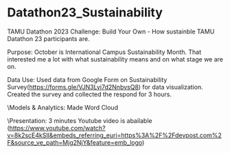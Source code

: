 # Datathon23_Sustainability
TAMU Datathon 2023 Challenge: Build Your Own - How sustainble TAMU Datathon 23 participants are.


Purpose: October is International Campus Sustainability Month. That interested me a lot with what sustainability means and on what stage we are on.


Data Use: Used data from Google Form on Sustainability Survey(https://forms.gle/VJN3Lyi7d2NnbvsQ8) for data visualization. 
          Created the survey and collected the respond for 3 hours.

\Models & Analytics: Made Word Cloud


\Presentation: 3 minutes Youtube video is abailable (https://www.youtube.com/watch?v=8k2scE4kSlI&embeds_referring_euri=https%3A%2F%2Fdevpost.com%2F&source_ve_path=Mjg2NjY&feature=emb_logo)
